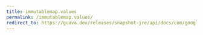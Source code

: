 ```yaml
---
title: immutablemap.values
permalink: /immutablemap.values/
redirect_to: https://guava.dev/releases/snapshot-jre/api/docs/com/google/common/collect/ImmutableMap.html#values--
---
```

